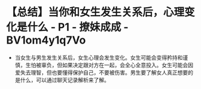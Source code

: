 # 【总结】当你和女生发生关系后，心理变化是什么 - P1 - 撩妹成成 - BV1om4y1q7Vo

-   当女生与男生发生关系后，女生心理会发生变化。女生可能会变得矜持和谨慎，生怕被辜负，但如果决定跟对方在一起，会全心全意投入。女生可能会因爱失去理智，但也要懂得保护自己，不要被伤害。男生要了解女人真正想要的是什么，可以通过聊天记录解析来了解。